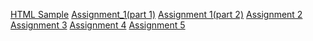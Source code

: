 [HTML Sample](./Class_Notes/HTML/HTML_Intro/index.html)
[Assignment_1(part 1)](/Assignment_1/cover_letter.html)
[Assignment 1(part 2)](/Assignment_1/Bird_watching(Assignment_part2)/birdwatching.html)
[Assignment 2]()
[Assignment 3]()
[Assignment 4]()
[Assignment 5]()
